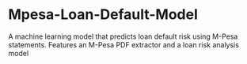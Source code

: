 # Mpesa-Loan-Default-Model
A machine learning model that predicts loan default risk using M-Pesa statements. Features an M-Pesa PDF extractor and a loan risk analysis model
